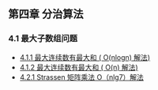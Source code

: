 ## 第四章 分治算法
### 4.1 最大子数组问题
- [4.1.1 最大连续数有最大和 ( O(nlogn) 解法)](412_Maximum_Continuous_Sum_V2.py) 
- [4.1.2 最大连续数有最大和 ( O(n) 解法)](411_Maximum_Continuous_Sum_V1.py)
- [4.2.1 Strassen 矩阵乘法 O（nlg7）解法](421_Strassen_Matrix_Multiplication.py)
